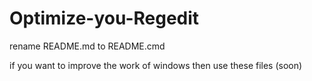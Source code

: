 # Optimize-you-Regedit
rename README.md to README.cmd

if you want to improve the work of windows then use these files (soon)
